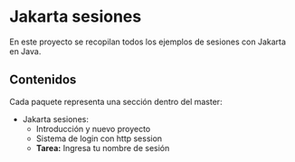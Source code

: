 # Jakarta sesiones

En este proyecto se recopilan todos los ejemplos de sesiones con Jakarta en Java.

## Contenidos

Cada paquete representa una sección dentro del master:

- Jakarta sesiones:
  - Introducción y nuevo proyecto
  - Sistema de login con http session
  - **Tarea:** Ingresa tu nombre de sesión
